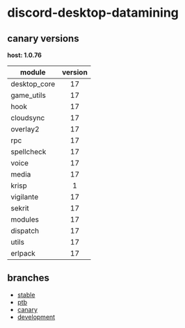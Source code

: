 # discord-desktop-datamining

## canary versions

**host: 1.0.76**

| module | version |
| ------ | :-----: |
| desktop_core | 17 |
| game_utils | 17 |
| hook | 17 |
| cloudsync | 17 |
| overlay2 | 17 |
| rpc | 17 |
| spellcheck | 17 |
| voice | 17 |
| media | 17 |
| krisp | 1 |
| vigilante | 17 |
| sekrit | 17 |
| modules | 17 |
| dispatch | 17 |
| utils | 17 |
| erlpack | 17 |

## branches

- [stable](https://github.com/OpenAsar/discord-desktop-datamining/tree/stable)
- [ptb](https://github.com/OpenAsar/discord-desktop-datamining/tree/ptb)
- [canary](https://github.com/OpenAsar/discord-desktop-datamining/tree/canary)
- [development](https://github.com/OpenAsar/discord-desktop-datamining/tree/development)